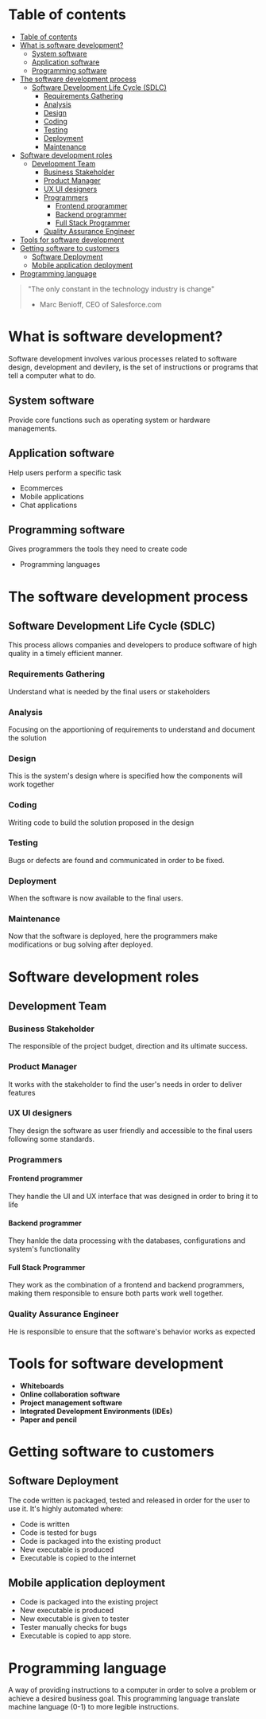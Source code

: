 # Table of contents
- [Table of contents](#table-of-contents)
- [What is software development?](#what-is-software-development)
  - [System software](#system-software)
  - [Application software](#application-software)
  - [Programming software](#programming-software)
- [The software development process](#the-software-development-process)
  - [Software Development Life Cycle (SDLC)](#software-development-life-cycle-sdlc)
    - [Requirements Gathering](#requirements-gathering)
    - [Analysis](#analysis)
    - [Design](#design)
    - [Coding](#coding)
    - [Testing](#testing)
    - [Deployment](#deployment)
    - [Maintenance](#maintenance)
- [Software development roles](#software-development-roles)
  - [Development Team](#development-team)
    - [Business Stakeholder](#business-stakeholder)
    - [Product Manager](#product-manager)
    - [UX UI designers](#ux-ui-designers)
    - [Programmers](#programmers)
      - [Frontend programmer](#frontend-programmer)
      - [Backend programmer](#backend-programmer)
      - [Full Stack Programmer](#full-stack-programmer)
    - [Quality Assurance Engineer](#quality-assurance-engineer)
- [Tools for software development](#tools-for-software-development)
- [Getting software to customers](#getting-software-to-customers)
  - [Software Deployment](#software-deployment)
  - [Mobile application deployment](#mobile-application-deployment)
- [Programming language](#programming-language)

> "The only constant in the technology industry is change"
> - Marc Benioff, CEO of Salesforce.com




# What is software development? 
Software development involves various processes related to software design, development and devilery, is the set of instructions or programs that tell a computer what to do. 
## System software
Provide core functions such as operating system or hardware managements. 

## Application software 
Help users perform a specific task
- Ecommerces 
- Mobile applications 
- Chat applications

## Programming software 
Gives programmers the tools they need to create code
- Programming languages




# The software development process
## Software Development Life Cycle (SDLC)
This process allows companies and developers to produce software of high quality in a timely efficient manner. 

### Requirements Gathering
Understand what is needed by the final users or stakeholders 
### Analysis 
Focusing on the apportioning of requirements to understand and document the solution 
### Design
This is the system's design where is specified how the components will work together 
### Coding 
Writing code to build the solution proposed in the design 
### Testing
Bugs or defects are found and communicated in order to be fixed. 
### Deployment
When the software is now available to the final users.
### Maintenance 
Now that the software is deployed, here the programmers make modifications or bug solving after deployed. 




# Software development roles 
## Development Team 
### Business Stakeholder 
The responsible of the project budget, direction and its ultimate success. 

### Product Manager
It works with the stakeholder to find the user's needs in order to deliver features 

### UX UI designers 
They design the software as user friendly and accessible to the final users following some standards. 

### Programmers 
#### Frontend programmer 
They handle the UI and UX interface that was designed in order to bring it to life 
#### Backend programmer
They hanlde the data processing with the databases, configurations and system's functionality
#### Full Stack Programmer
They work as the combination of a frontend and backend programmers, making them responsible to ensure both parts work well together. 

### Quality Assurance Engineer 
He is responsible to ensure that the software's behavior works as expected





# Tools for software development 
- **Whiteboards**
- **Online collaboration software**
- **Project management software**
- **Integrated Development Environments (IDEs)**
- **Paper and pencil**


# Getting software to customers 
## Software Deployment 
The code written is packaged, tested and released in order for the user to use it. It's highly automated where: 
- Code is written 
- Code is tested for bugs 
- Code is packaged into the existing product
- New executable is produced 
- Executable is copied to the internet

## Mobile application deployment 
- Code is packaged into the existing project 
- New executable is produced 
- New executable is given to tester 
- Tester manually checks for bugs 
- Executable is copied to app store. 



# Programming language 
A way of providing instructions to a computer in order to solve a problem or achieve a desired business goal. This programming language translate machine language (0-1) to more legible instructions. 


